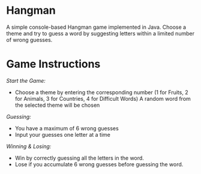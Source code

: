 # Hangman
A simple console-based Hangman game implemented in Java. Choose a theme and try to guess a word by suggesting letters within a limited number of wrong guesses.

# Game Instructions
_Start the Game:_
- Choose a theme by entering the corresponding number (1 for Fruits, 2 for Animals, 3 for Countries, 4 for Difficult Words)
  A random word from the selected theme will be chosen
  
_Guessing:_
- You have a maximum of 6 wrong guesses
- Input your guesses one letter at a time

_Winning & Losing:_
- Win by correctly guessing all the letters in the word.
- Lose if you accumulate 6 wrong guesses before guessing the word.
